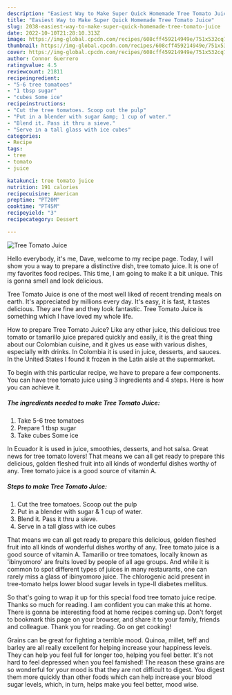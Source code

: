 ```yaml
---
description: "Easiest Way to Make Super Quick Homemade Tree Tomato Juice"
title: "Easiest Way to Make Super Quick Homemade Tree Tomato Juice"
slug: 2038-easiest-way-to-make-super-quick-homemade-tree-tomato-juice
date: 2022-10-10T21:28:10.313Z
image: https://img-global.cpcdn.com/recipes/608cff459214949e/751x532cq70/tree-tomato-juice-recipe-main-photo.jpg
thumbnail: https://img-global.cpcdn.com/recipes/608cff459214949e/751x532cq70/tree-tomato-juice-recipe-main-photo.jpg
cover: https://img-global.cpcdn.com/recipes/608cff459214949e/751x532cq70/tree-tomato-juice-recipe-main-photo.jpg
author: Connor Guerrero
ratingvalue: 4.5
reviewcount: 21811
recipeingredient:
- "5-6 tree tomatoes"
- "1 tbsp sugar"
- "cubes Some ice"
recipeinstructions:
- "Cut the tree tomatoes. Scoop out the pulp"
- "Put in a blender with sugar &amp; 1 cup of water."
- "Blend it. Pass it thru a sieve."
- "Serve in a tall glass with ice cubes"
categories:
- Recipe
tags:
- tree
- tomato
- juice

katakunci: tree tomato juice 
nutrition: 191 calories
recipecuisine: American
preptime: "PT20M"
cooktime: "PT45M"
recipeyield: "3"
recipecategory: Dessert

---
```



![Tree Tomato Juice](https://img-global.cpcdn.com/recipes/608cff459214949e/751x532cq70/tree-tomato-juice-recipe-main-photo.jpg)

Hello everybody, it's me, Dave, welcome to my recipe page. Today, I will show you a way to prepare a distinctive dish, tree tomato juice. It is one of my favorites food recipes. This time, I am going to make it a bit unique. This is gonna smell and look delicious.

Tree Tomato Juice is one of the most well liked of recent trending meals on earth. It's appreciated by millions every day. It's easy, it is fast, it tastes delicious. They are fine and they look fantastic. Tree Tomato Juice is something which I have loved my whole life.

How to prepare Tree Tomato Juice? Like any other juice, this delicious tree tomato or tamarillo juice prepared quickly and easily, it is the great thing about our Colombian cuisine, and it gives us ease with various dishes, especially with drinks. In Colombia it is used in juice, desserts, and sauces. In the United States I found it frozen in the Latin aisle at the supermarket.


To begin with this particular recipe, we have to prepare a few components. You can have tree tomato juice using 3 ingredients and 4 steps. Here is how you can achieve it.

<!--inarticleads1-->

##### The ingredients needed to make Tree Tomato Juice:

1. Take 5-6 tree tomatoes
1. Prepare 1 tbsp sugar
1. Take cubes Some ice


In Ecuador it is used in juice, smoothies, desserts, and hot salsa. Great news for tree tomato lovers! That means we can all get ready to prepare this delicious, golden fleshed fruit into all kinds of wonderful dishes worthy of any. Tree tomato juice is a good source of vitamin A. 

<!--inarticleads2-->

##### Steps to make Tree Tomato Juice:

1. Cut the tree tomatoes. Scoop out the pulp
1. Put in a blender with sugar &amp; 1 cup of water.
1. Blend it. Pass it thru a sieve.
1. Serve in a tall glass with ice cubes


That means we can all get ready to prepare this delicious, golden fleshed fruit into all kinds of wonderful dishes worthy of any. Tree tomato juice is a good source of vitamin A. Tamarillo or tree tomatoes, locally known as &#39;ibinyomoro&#39; are fruits loved by people of all age groups. And while it is common to spot different types of juices in many restaurants, one can rarely miss a glass of ibinyomoro juice. The chlorogenic acid present in tree-tomato helps lower blood sugar levels in type-II diabetes mellitus. 

So that's going to wrap it up for this special food tree tomato juice recipe. Thanks so much for reading. I am confident you can make this at home. There is gonna be interesting food at home recipes coming up. Don't forget to bookmark this page on your browser, and share it to your family, friends and colleague. Thank you for reading. Go on get cooking!

Grains can be great for fighting a terrible mood. Quinoa, millet, teff and barley are all really excellent for helping increase your happiness levels. They can help you feel full for longer too, helping you feel better. It's not hard to feel depressed when you feel famished! The reason these grains are so wonderful for your mood is that they are not difficult to digest. You digest them more quickly than other foods which can help increase your blood sugar levels, which, in turn, helps make you feel better, mood wise.
